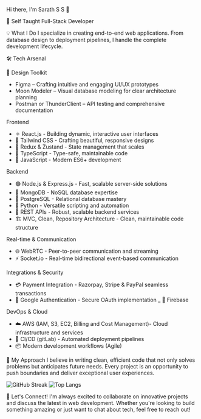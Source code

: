 Hi there, I'm Sarath S S 👋

🚀 Self Taught Full-Stack Developer

💡 What I Do
I specialize in creating end-to-end web applications. From database design to deployment pipelines, I handle the complete development lifecycle.

🛠️ Tech Arsenal

🎨 Design Toolkit
- Figma – Crafting intuitive and engaging UI/UX prototypes
- Moon Modeler – Visual database modeling for clear architecture planning
- Postman or ThunderClient – API testing and comprehensive documentation

Frontend
- ⚛️ React.js - Building dynamic, interactive user interfaces
- 🎨 Tailwind CSS - Crafting beautiful, responsive designs
- 🔄 Redux & Zustand - State management that scales
- 📘 TypeScript - Type-safe, maintainable code
- 📜 JavaScript - Modern ES6+ development

Backend 
- 🟢 Node.js & Express.js - Fast, scalable server-side solutions
- 🍃 MongoDB - NoSQL database expertise
- 🐘 PostgreSQL - Relational database mastery
- 🐍 Python - Versatile scripting and automation
- 🔌 REST APIs - Robust, scalable backend services
- 🏗️ MVC, Clean, Repository Architecture - Clean, maintainable code structure

Real-time & Communication

- 🌐 WebRTC - Peer-to-peer communication and streaming
- ⚡ Socket.io - Real-time bidirectional event-based communication

Integrations & Security

- 💳 Payment Integration - Razorpay, Stripe & PayPal seamless transactions
- 🔐 Google Authentication - Secure OAuth implementation
_ 🔐 Firebase 

DevOps & Cloud
- ☁️ AWS (IAM, S3, EC2, Billing and Cost Management)- Cloud infrastructure and services
- 🔄 CI/CD (gitLab) - Automated deployment pipelines
- 📦 Modern development workflows (Agile)

🎯 My Approach
I believe in writing clean, efficient code that not only solves problems but anticipates future needs. Every project is an opportunity to push boundaries and deliver exceptional user experiences.

![GitHub Streak](https://github-readme-streak-stats.herokuapp.com/?user=sarathss100&theme=radical)
![Top Langs](https://github-readme-stats.vercel.app/api/top-langs/?username=sarathss100&layout=compact&theme=radical)

🌟 Let's Connect!
I'm always excited to collaborate on innovative projects and discuss the latest in web development. Whether you're looking to build something amazing or just want to chat about tech, feel free to reach out!
